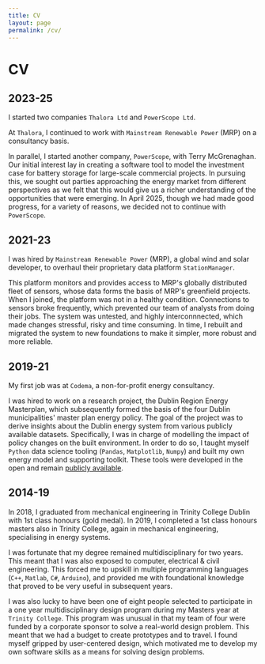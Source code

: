 ```yaml
---
title: CV
layout: page
permalink: /cv/
---
```


# CV

## 2023-25

I started two companies `Thalora Ltd` and `PowerScope Ltd`.

At `Thalora`, I continued to work with `Mainstream Renewable Power` (MRP) on a consultancy basis.

In parallel, I started another company, `PowerScope`, with Terry McGrenaghan. Our initial interest lay in creating a software tool to model the investment case for battery storage for large-scale commercial projects. In pursuing this, we sought out parties approaching the energy market from different perspectives as we felt that this would give us a richer understanding of the opportunities that were emerging. In April 2025, though we had made good progress, for a variety of reasons, we decided not to continue with `PowerScope`.


## 2021-23

I was hired by `Mainstream Renewable Power` (MRP), a global wind and solar developer, to overhaul their proprietary data platform `StationManager`. 

This platform monitors and provides access to MRP's globally distributed fleet of sensors, whose data forms the basis of MRP's greenfield projects. When I joined, the platform was not in a healthy condition. Connections to sensors broke frequently, which prevented our team of analysts from doing their jobs. The system was untested, and highly interconnnected, which made changes stressful, risky and time consuming. In time, I rebuilt and migrated the system to new foundations to make it simpler, more robust and more reliable.


## 2019-21

My first job was at `Codema`, a non-for-profit energy consultancy. 

I was hired to work on a research project, the Dublin Region Energy Masterplan, which subsequently formed the basis of the four Dublin municipalities' master plan energy policy. The goal of the project was to derive insights about the Dublin energy system from various publicly available datasets. Specifically, I was in charge of modelling the impact of policy changes on the built environment. In order to do so, I taught myself `Python` data science tooling (`Pandas`, `Matplotlib`, `Numpy`) and built my own energy model and supporting toolkit. These tools were developed in the open and remain [publicly available](https://github.com/codema-dev/projects).


## 2014-19

In 2018, I graduated from mechanical engineering in Trinity College Dublin with 1st class honours (gold medal).  In 2019, I completed a 1st class honours masters also in Trinity College, again in mechanical engineering, specialising in energy systems. 

I was fortunate that my degree remained multidisciplinary for two years. This meant that I was also exposed to computer, electrical & civil engineering. This forced me to upskill in multiple programming languages (`C++`, `Matlab`, `C#`, `Arduino`), and provided me with foundational knowledge that proved to be very useful in subsequent years.

I was also lucky to have been one of eight people selected to participate in a one year multidisciplinary design program during my Masters year at `Trinity College`. This program was unusual in that my team of four were funded by a corporate sponsor to solve a real-world design problem. This meant that we had a budget to create prototypes and to travel. I found myself gripped by user-centered design, which motivated me to develop my own software skills as a means for solving design problems.
